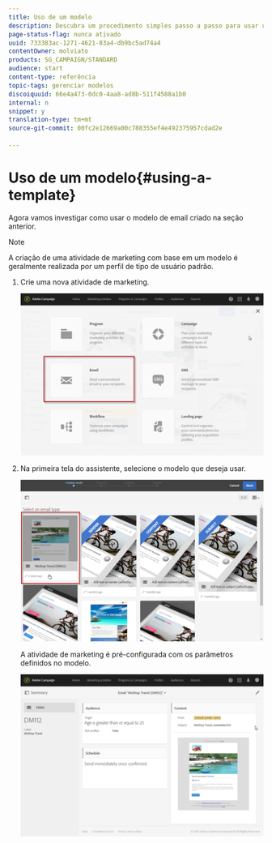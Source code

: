 ```yaml
---
title: Uso de um modelo
description: Descubra um procedimento simples passo a passo para usar um modelo existente.
page-status-flag: nunca ativado
uuid: 733383ac-1271-4621-83a4-db9bc5ad74a4
contentOwner: molviato
products: SG_CAMPAIGN/STANDARD
audience: start
content-type: referência
topic-tags: gerenciar modelos
discoiquuid: 66e4a473-0dc0-4aa8-ad8b-511f4588a1b0
internal: n
snippet: y
translation-type: tm+mt
source-git-commit: 00fc2e12669a00c788355ef4e492375957cdad2e

---
```



# Uso de um modelo{#using-a-template}

Agora vamos investigar como usar o modelo de email criado na seção anterior.

>[!NOTE]
>
>A criação de uma atividade de marketing com base em um modelo é geralmente realizada por um perfil de tipo de usuário padrão.

1. Crie uma nova atividade de marketing.

   ![](assets/template_5.png)

1. Na primeira tela do assistente, selecione o modelo que deseja usar.

   ![](assets/template_6.png)

   A atividade de marketing é pré-configurada com os parâmetros definidos no modelo.

   ![](assets/template_7.png)

